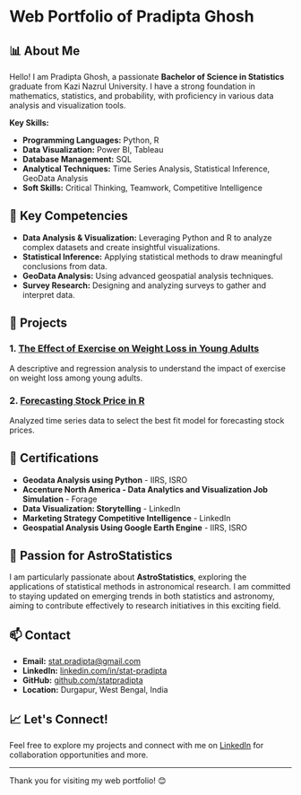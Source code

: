 # Web Portfolio of Pradipta Ghosh

## 📊 About Me
Hello! I am Pradipta Ghosh, a passionate **Bachelor of Science in Statistics** graduate from Kazi Nazrul University. I have a strong foundation in mathematics, statistics, and probability, with proficiency in various data analysis and visualization tools.

**Key Skills:**
- **Programming Languages:** Python, R
- **Data Visualization:** Power BI, Tableau
- **Database Management:** SQL
- **Analytical Techniques:** Time Series Analysis, Statistical Inference, GeoData Analysis
- **Soft Skills:** Critical Thinking, Teamwork, Competitive Intelligence

## 🌟 Key Competencies
- **Data Analysis & Visualization:** Leveraging Python and R to analyze complex datasets and create insightful visualizations.
- **Statistical Inference:** Applying statistical methods to draw meaningful conclusions from data.
- **GeoData Analysis:** Using advanced geospatial analysis techniques.
- **Survey Research:** Designing and analyzing surveys to gather and interpret data.

## 🚀 Projects
### 1. [The Effect of Exercise on Weight Loss in Young Adults](https://github.com/statpradipta/BSC-Final-Year-Project)
A descriptive and regression analysis to understand the impact of exercise on weight loss among young adults.

### 2. [Forecasting Stock Price in R](https://github.com/statpradipta/Forecasting-stock-price-in-R)
Analyzed time series data to select the best fit model for forecasting stock prices.

## 📜 Certifications
- **Geodata Analysis using Python** - IIRS, ISRO
- **Accenture North America - Data Analytics and Visualization Job Simulation** - Forage
- **Data Visualization: Storytelling** - LinkedIn
- **Marketing Strategy Competitive Intelligence** - LinkedIn
- **Geospatial Analysis Using Google Earth Engine** - IIRS, ISRO

## 🌌 Passion for AstroStatistics
I am particularly passionate about **AstroStatistics**, exploring the applications of statistical methods in astronomical research. I am committed to staying updated on emerging trends in both statistics and astronomy, aiming to contribute effectively to research initiatives in this exciting field.

## 📫 Contact
- **Email:** stat.pradipta@gmail.com
- **LinkedIn:** [linkedin.com/in/stat-pradipta](https://linkedin.com/in/stat-pradipta)
- **GitHub:** [github.com/statpradipta](https://github.com/statpradipta)
- **Location:** Durgapur, West Bengal, India

## 📈 Let's Connect!
Feel free to explore my projects and connect with me on [LinkedIn](https://linkedin.com/in/stat-pradipta) for collaboration opportunities and more.

---

Thank you for visiting my web portfolio! 😊
